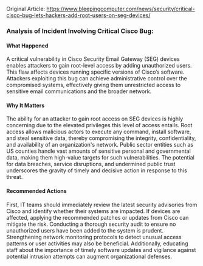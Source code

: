 Original Article: https://www.bleepingcomputer.com/news/security/critical-cisco-bug-lets-hackers-add-root-users-on-seg-devices/

### Analysis of Incident Involving Critical Cisco Bug:

#### What Happened
A critical vulnerability in Cisco Security Email Gateway (SEG) devices enables attackers to gain root-level access by adding unauthorized users. This flaw affects devices running specific versions of Cisco’s software. Attackers exploiting this bug can achieve administrative control over the compromised systems, effectively giving them unrestricted access to sensitive email communications and the broader network.

#### Why It Matters
The ability for an attacker to gain root access on SEG devices is highly concerning due to the elevated privileges this level of access entails. Root access allows malicious actors to execute any command, install software, and steal sensitive data, thereby compromising the integrity, confidentiality, and availability of an organization's network. Public sector entities such as US counties handle vast amounts of sensitive personal and governmental data, making them high-value targets for such vulnerabilities. The potential for data breaches, service disruptions, and undermined public trust underscores the gravity of timely and decisive action in response to this threat.

#### Recommended Actions
First, IT teams should immediately review the latest security advisories from Cisco and identify whether their systems are impacted. If devices are affected, applying the recommended patches or updates from Cisco can mitigate the risk. Conducting a thorough security audit to ensure no unauthorized users have been added to the system is prudent. Strengthening network monitoring protocols to detect unusual access patterns or user activities may also be beneficial. Additionally, educating staff about the importance of timely software updates and vigilance against potential intrusion attempts can augment organizational defenses.